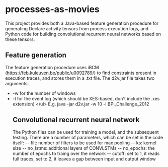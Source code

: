 # processes-as-movies

This project provides both a Java-based feature generation procedure for generating Declare activity tensors from process execution logs, and Python code for building convolutional recurrent neural networks based on these tensors. 

## Feature generation
The feature generation procedure uses iBCM (https://feb.kuleuven.be/public/u0092789/) to find constraints present in execution traces, and stores them in a .txt file.
The d2v.jar file takes two arguments:
<ul>
<li> -w for the number of windows
<li> -l for the event log (which should be XES-based, don't include the .xes extension)
<\ul>
E.g. java -jar d2v.jar -w 10 -l BPI_Challenge_2012

## Convolutional recurrent neural network
The Python files can be used for training a model, and the subsequent testing. There are a number of parameters, which can be set in the code itself:
-- filt: number of filters to be used for max pooling
-- ks: kernel size
-- no_lstms: additional layers of CONVLSTMs
-- no_epochs: the number of epochs to traing over the network
-- cutoff: set to 1, it reads full traces, set to 2, it leaves a gap between input and output window
